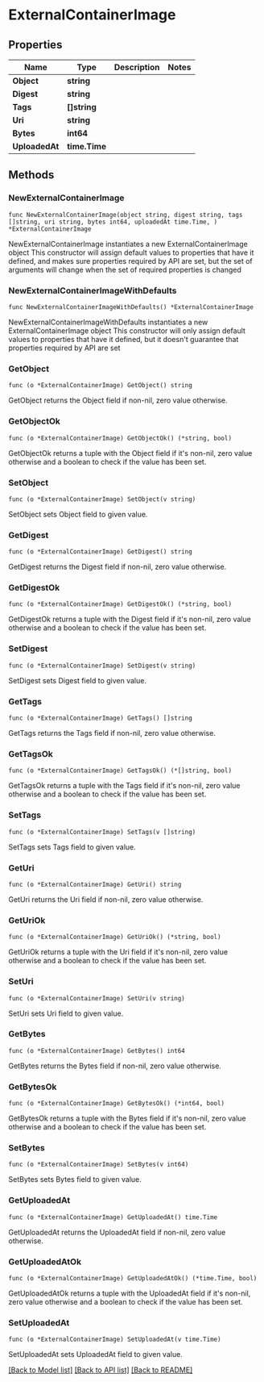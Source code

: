 # ExternalContainerImage

## Properties

Name | Type | Description | Notes
------------ | ------------- | ------------- | -------------
**Object** | **string** |  | 
**Digest** | **string** |  | 
**Tags** | **[]string** |  | 
**Uri** | **string** |  | 
**Bytes** | **int64** |  | 
**UploadedAt** | **time.Time** |  | 

## Methods

### NewExternalContainerImage

`func NewExternalContainerImage(object string, digest string, tags []string, uri string, bytes int64, uploadedAt time.Time, ) *ExternalContainerImage`

NewExternalContainerImage instantiates a new ExternalContainerImage object
This constructor will assign default values to properties that have it defined,
and makes sure properties required by API are set, but the set of arguments
will change when the set of required properties is changed

### NewExternalContainerImageWithDefaults

`func NewExternalContainerImageWithDefaults() *ExternalContainerImage`

NewExternalContainerImageWithDefaults instantiates a new ExternalContainerImage object
This constructor will only assign default values to properties that have it defined,
but it doesn't guarantee that properties required by API are set

### GetObject

`func (o *ExternalContainerImage) GetObject() string`

GetObject returns the Object field if non-nil, zero value otherwise.

### GetObjectOk

`func (o *ExternalContainerImage) GetObjectOk() (*string, bool)`

GetObjectOk returns a tuple with the Object field if it's non-nil, zero value otherwise
and a boolean to check if the value has been set.

### SetObject

`func (o *ExternalContainerImage) SetObject(v string)`

SetObject sets Object field to given value.


### GetDigest

`func (o *ExternalContainerImage) GetDigest() string`

GetDigest returns the Digest field if non-nil, zero value otherwise.

### GetDigestOk

`func (o *ExternalContainerImage) GetDigestOk() (*string, bool)`

GetDigestOk returns a tuple with the Digest field if it's non-nil, zero value otherwise
and a boolean to check if the value has been set.

### SetDigest

`func (o *ExternalContainerImage) SetDigest(v string)`

SetDigest sets Digest field to given value.


### GetTags

`func (o *ExternalContainerImage) GetTags() []string`

GetTags returns the Tags field if non-nil, zero value otherwise.

### GetTagsOk

`func (o *ExternalContainerImage) GetTagsOk() (*[]string, bool)`

GetTagsOk returns a tuple with the Tags field if it's non-nil, zero value otherwise
and a boolean to check if the value has been set.

### SetTags

`func (o *ExternalContainerImage) SetTags(v []string)`

SetTags sets Tags field to given value.


### GetUri

`func (o *ExternalContainerImage) GetUri() string`

GetUri returns the Uri field if non-nil, zero value otherwise.

### GetUriOk

`func (o *ExternalContainerImage) GetUriOk() (*string, bool)`

GetUriOk returns a tuple with the Uri field if it's non-nil, zero value otherwise
and a boolean to check if the value has been set.

### SetUri

`func (o *ExternalContainerImage) SetUri(v string)`

SetUri sets Uri field to given value.


### GetBytes

`func (o *ExternalContainerImage) GetBytes() int64`

GetBytes returns the Bytes field if non-nil, zero value otherwise.

### GetBytesOk

`func (o *ExternalContainerImage) GetBytesOk() (*int64, bool)`

GetBytesOk returns a tuple with the Bytes field if it's non-nil, zero value otherwise
and a boolean to check if the value has been set.

### SetBytes

`func (o *ExternalContainerImage) SetBytes(v int64)`

SetBytes sets Bytes field to given value.


### GetUploadedAt

`func (o *ExternalContainerImage) GetUploadedAt() time.Time`

GetUploadedAt returns the UploadedAt field if non-nil, zero value otherwise.

### GetUploadedAtOk

`func (o *ExternalContainerImage) GetUploadedAtOk() (*time.Time, bool)`

GetUploadedAtOk returns a tuple with the UploadedAt field if it's non-nil, zero value otherwise
and a boolean to check if the value has been set.

### SetUploadedAt

`func (o *ExternalContainerImage) SetUploadedAt(v time.Time)`

SetUploadedAt sets UploadedAt field to given value.



[[Back to Model list]](../README.md#documentation-for-models) [[Back to API list]](../README.md#documentation-for-api-endpoints) [[Back to README]](../README.md)



